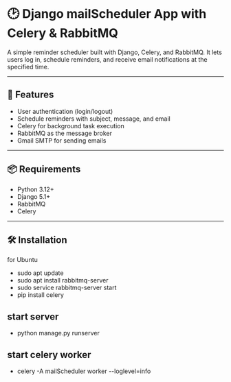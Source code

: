 # 🕑 Django mailScheduler App with Celery & RabbitMQ

A simple reminder scheduler built with Django, Celery, and RabbitMQ. It lets users log in, schedule reminders,
and receive email notifications at the specified time.

---

## 🚀 Features

- User authentication (login/logout)
- Schedule reminders with subject, message, and email
- Celery for background task execution
- RabbitMQ as the message broker
- Gmail SMTP for sending emails

---

## 📦 Requirements

- Python 3.12+
- Django 5.1+
- RabbitMQ
- Celery

---

## 🛠️ Installation
for Ubuntu

- sudo apt update
- sudo apt install rabbitmq-server
- sudo service rabbitmq-server start
- pip install celery


## start server 
- python manage.py runserver

## start celery worker
- celery -A mailScheduler worker --loglevel=info

